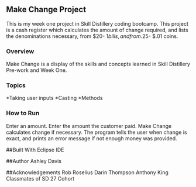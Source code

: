 ## Make Change Project
This is my week one project in Skill Distillery coding bootcamp. This project is a cash register which calculates the amount of change required, and lists the denominations necessary, from $20- $1 bills, and from .$25- $.01 coins.

### Overview
Make Change is a display of the skills and concepts learned in Skill Distillery Pre-work and Week One. 

### Topics
*Taking user inputs
*Casting
*Methods

### How to Run
Enter an amount.
Enter the amount the customer paid.
Make Change calculates change if necessary. The program tells the user when change is exact, and prints an error message if not enough money was provided.

##Built With
Eclipse IDE

##Author
Ashley Davis

##Acknowledgements
Rob Roselius
Darin Thompson
Anthony King
Classmates of SD 27 Cohort

